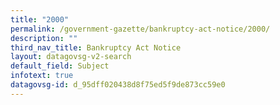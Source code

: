 ```yaml
---
title: "2000"
permalink: /government-gazette/bankruptcy-act-notice/2000/
description: ""
third_nav_title: Bankruptcy Act Notice
layout: datagovsg-v2-search
default_field: Subject
infotext: true
datagovsg-id: d_95dff020438d8f75ed5f9de873cc59e0
---
```

